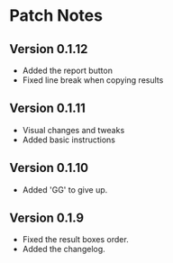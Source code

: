 # Patch Notes

## Version 0.1.12
- Added the report button
- Fixed line break when copying results

## Version 0.1.11
- Visual changes and tweaks
- Added basic instructions

## Version 0.1.10
- Added 'GG' to give up.

## Version 0.1.9
- Fixed the result boxes order.
- Added the changelog.